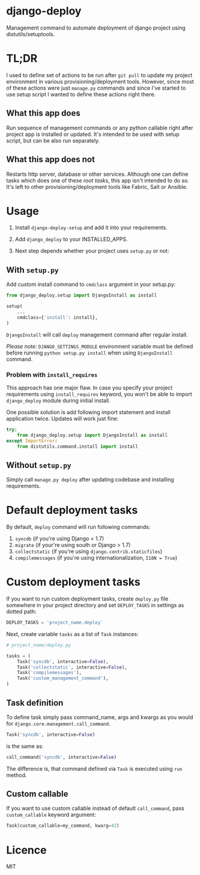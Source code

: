django-deploy
=============

Management command to automate deployment of django project using
distutils/setuptools.

TL;DR
=====

I used to define set of actions to be run after `git pull` to update my project
environment in various provisioning/deployment tools. However, since most of
these actions were just `manage.py` commands and since I've started to use setup
script I wanted to define these actions right there.

What this app does
------------------

Run sequence of management commands or any python callable right after project
app is installed or updated. It's intended to be used with setup script, but
can be also run separately.

What this app does not
----------------------

Restarts http server, database or other services. Although one can define tasks
which does one of these *root tasks*, this app isn't intended to do so. It's
left to other provisioning/deployment tools like Fabric, Salt or Ansible.

Usage
=====

1. Install `django-deploy-setup` and add it into your requirements.

2. Add `django_deploy` to your INSTALLED_APPS.

3. Next step depends whether your project uses `setup.py` or not:

With ``setup.py``
-----------------

Add custom install command to `cmdclass` argument in your setup.py:

```python
from django_deploy.setup import DjangoInstall as install

setup(
    ...
    cmdclass={'install': install},
)
```

`DjangoInstall` will call `deploy` management command after regular install.

*Please note:* `DJANGO_SETTINGS_MODULE` environment variable must be defined
before running `python setup.py install` when using `DjangoInstall` command.

### Problem with `install_requires`

This approach has one major flaw. In case you specify your
project requirements using `install_requires` keyword, you won't be able to
import `django_deploy` module during initial install.

One possible solution is add following import statement and install
application twice. Updates will work just fine:

```python
try:
    from django_deploy.setup import DjangoInstall as install
except ImportError:
    from distutils.command.install import install
```


Without ``setup.py``
--------------------

Simply call `manage.py deploy` after updating codebase and
installing requirements.


Default deployment tasks
========================

By default, `deploy` command will run following commands:

1. `syncdb` (if you're using Django < 1.7)
2. `migrate` (if your're using south or Django > 1.7)
3. `collectstatic` (if you're using `django.contrib.staticfiles`)
4. `compilemessages` (if you're using internationalization, `I18N = True`)

Custom deployment tasks
=======================

If you want to run custom deployment tasks, create `deploy.py` file somewhere
in your project directory and set `DEPLOY_TASKS` in settings as dotted path:

```python
DEPLOY_TASKS = 'project_name.deploy`
```

Next, create variable `tasks` as a list of `Task` instances:

```python
# project_name/deploy.py

tasks = (
    Task('syncdb', interactive=False),
    Task('collectstatic', interactive=False),
    Task('compilemessages'),
    Task('custom_management_command'),
)
```

Task definition
---------------

To define task simply pass command_name, args and kwargs as you would for
`django.core.management.call_command`.

```python
Task('syncdb', interactive=False)
```

is the same as:

```python
call_command('syncdb', interactive=False)
```

The difference is, that command defined via `Task` is executed using
`run` method.

Custom callable
---------------

If you want to use custom callable instead of default ``call_command``, pass
``custom_callable`` keyword argument:

```python
Task(custom_callable=my_command, kwarg=42)
```

Licence
=======

MIT
